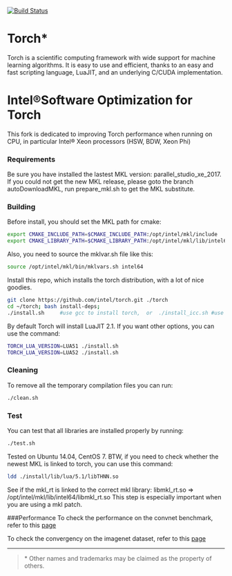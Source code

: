 [![Build Status](https://travis-ci.org/torch/distro.svg?branch=master)](https://travis-ci.org/torch/distro)

Torch*
============
Torch is a scientific computing framework with wide support for machine learning algorithms. It is easy to use and efficient, thanks to an easy and fast scripting language, LuaJIT, and an underlying C/CUDA implementation.

Intel®Software Optimization for Torch
============
This fork is dedicated to improving Torch performance when running on CPU, in particular Intel® Xeon processors (HSW, BDW, Xeon Phi)

### Requirements
Be sure you have installed the lastest MKL version: parallel_studio_xe_2017. 
If you could not get the new MKL release, please goto the branch autoDownloadMKL, run prepare_mkl.sh to get the MKL substitute.

### Building
Before install, you should set the MKL path for cmake:
```sh
export CMAKE_INCLUDE_PATH=$CMAKE_INCLUDE_PATH:/opt/intel/mkl/include
export CMAKE_LIBRARY_PATH=$CMAKE_LIBRARY_PATH:/opt/intel/mkl/lib/intel64
```
Also, you need to source the mklvar.sh file like this:
```sh
source /opt/intel/mkl/bin/mklvars.sh intel64
```


Install this repo, which installs the torch distribution, with a lot of nice goodies.
```sh
git clone https://github.com/intel/torch.git ./torch
cd ~/torch; bash install-deps;
./install.sh     #use gcc to install torch,  or  ./install_icc.sh #use icc to install torch
```

By default Torch will install LuaJIT 2.1. If you want other options, you can use the command:
```sh
TORCH_LUA_VERSION=LUA51 ./install.sh
TORCH_LUA_VERSION=LUA52 ./install.sh
```


### Cleaning
To remove all the temporary compilation files you can run:
```bash
./clean.sh
```

### Test
You can test that all libraries are installed properly by running:
```sh
./test.sh
```
Tested on Ubuntu 14.04, CentOS 7.
BTW, if you need to check whether the newest MKL is linked to torch, you can use this command:
```sh
ldd ./install/lib/lua/5.1/libTHNN.so
```
See if the mkl_rt is linked to the correct mkl library: libmkl_rt.so => /opt/intel/mkl/lib/intel64/libmkl_rt.so
This step is especially important when you are using a mkl patch.



###Performance
To check the performance on the convnet benchmark, refer to this [page](https://github.com/xhzhao/Optimized-Torch-benchmark)


To check the convergency on the imagenet dataset, refer to this [page](https://github.com/xhzhao/imagenet-CPU.torch)

---
>\* Other names and trademarks may be claimed as the property of others.
